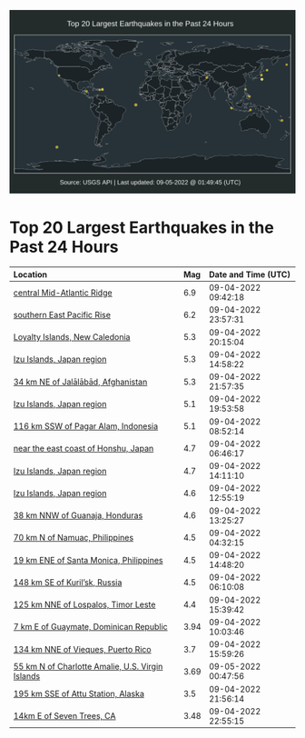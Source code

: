 ![Map](./map.png)

# Top 20 Largest Earthquakes in the Past 24 Hours

| Location | Mag | Date and Time (UTC) |
|:---|:---|:---|
| [central Mid-Atlantic Ridge](https://earthquake.usgs.gov/earthquakes/eventpage/us7000i53f) | 6.9 | 09-04-2022 09:42:18 |
| [southern East Pacific Rise](https://earthquake.usgs.gov/earthquakes/eventpage/us7000i585) | 6.2 | 09-04-2022 23:57:31 |
| [Loyalty Islands, New Caledonia](https://earthquake.usgs.gov/earthquakes/eventpage/us7000i56w) | 5.3 | 09-04-2022 20:15:04 |
| [Izu Islands, Japan region](https://earthquake.usgs.gov/earthquakes/eventpage/us7000i552) | 5.3 | 09-04-2022 14:58:22 |
| [34 km NE of Jalālābād, Afghanistan](https://earthquake.usgs.gov/earthquakes/eventpage/us7000i57m) | 5.3 | 09-04-2022 21:57:35 |
| [Izu Islands, Japan region](https://earthquake.usgs.gov/earthquakes/eventpage/us7000i56h) | 5.1 | 09-04-2022 19:53:58 |
| [116 km SSW of Pagar Alam, Indonesia](https://earthquake.usgs.gov/earthquakes/eventpage/us7000i531) | 5.1 | 09-04-2022 08:52:14 |
| [near the east coast of Honshu, Japan](https://earthquake.usgs.gov/earthquakes/eventpage/us7000i52i) | 4.7 | 09-04-2022 06:46:17 |
| [Izu Islands, Japan region](https://earthquake.usgs.gov/earthquakes/eventpage/us7000i54w) | 4.7 | 09-04-2022 14:11:10 |
| [Izu Islands, Japan region](https://earthquake.usgs.gov/earthquakes/eventpage/us7000i54d) | 4.6 | 09-04-2022 12:55:19 |
| [38 km NNW of Guanaja, Honduras](https://earthquake.usgs.gov/earthquakes/eventpage/us7000i54l) | 4.6 | 09-04-2022 13:25:27 |
| [70 km N of Namuac, Philippines](https://earthquake.usgs.gov/earthquakes/eventpage/us7000i529) | 4.5 | 09-04-2022 04:32:15 |
| [19 km ENE of Santa Monica, Philippines](https://earthquake.usgs.gov/earthquakes/eventpage/us7000i555) | 4.5 | 09-04-2022 14:48:20 |
| [148 km SE of Kuril’sk, Russia](https://earthquake.usgs.gov/earthquakes/eventpage/us7000i52g) | 4.5 | 09-04-2022 06:10:08 |
| [125 km NNE of Lospalos, Timor Leste](https://earthquake.usgs.gov/earthquakes/eventpage/us7000i55a) | 4.4 | 09-04-2022 15:39:42 |
| [7 km E of Guaymate, Dominican Republic](https://earthquake.usgs.gov/earthquakes/eventpage/pr2022247001) | 3.94 | 09-04-2022 10:03:46 |
| [134 km NNE of Vieques, Puerto Rico](https://earthquake.usgs.gov/earthquakes/eventpage/pr2022247002) | 3.7 | 09-04-2022 15:59:26 |
| [55 km N of Charlotte Amalie, U.S. Virgin Islands](https://earthquake.usgs.gov/earthquakes/eventpage/pr2022248000) | 3.69 | 09-05-2022 00:47:56 |
| [195 km SSE of Attu Station, Alaska](https://earthquake.usgs.gov/earthquakes/eventpage/ak022bcukxk4) | 3.5 | 09-04-2022 21:56:14 |
| [14km E of Seven Trees, CA](https://earthquake.usgs.gov/earthquakes/eventpage/nc73775530) | 3.48 | 09-04-2022 22:55:15 |
